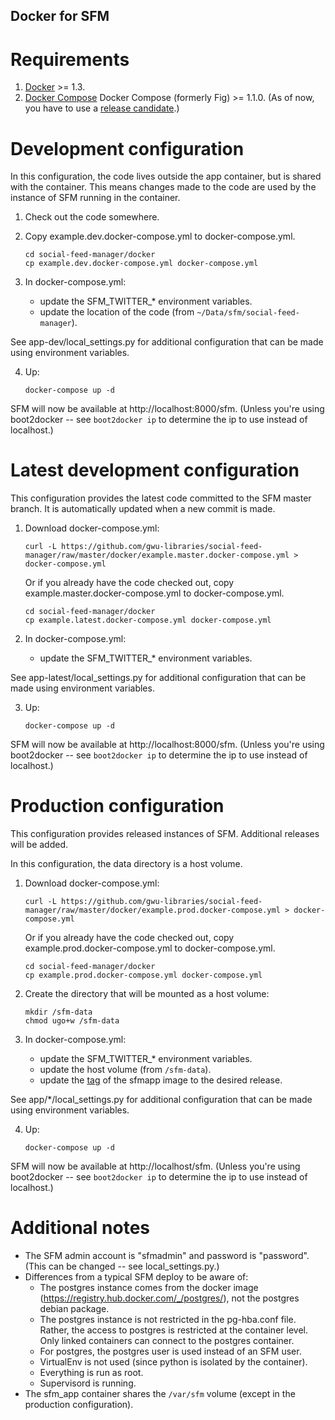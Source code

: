 Docker for SFM
---------------------

Requirements
===========
1.  [Docker](https://docs.docker.com/installation/#installation) >= 1.3.
2.  [Docker Compose](http://www.fig.sh/install.html) Docker Compose (formerly Fig) >= 1.1.0.  (As of now, you have to use a [release candidate](https://github.com/docker/fig/releases).)

Development configuration
====================
In this configuration, the code lives outside the app container, but is shared with the container.  This means changes made to the code are used by the instance of SFM running in the container.

1.  Check out the code somewhere.
2.  Copy example.dev.docker-compose.yml to docker-compose.yml.

        cd social-feed-manager/docker
        cp example.dev.docker-compose.yml docker-compose.yml

3.  In docker-compose.yml:

    * update the SFM_TWITTER_* environment variables.
    * update the location of the code (from `~/Data/sfm/social-feed-manager`).

See app-dev/local_settings.py for additional configuration that can be made using environment variables.

4.  Up:

        docker-compose up -d

SFM will now be available at http://localhost:8000/sfm.  (Unless you're using boot2docker -- see `boot2docker ip` to determine the ip to use instead of localhost.)

Latest development configuration
===========================
This configuration provides the latest code committed to the SFM master branch.  It is automatically updated when a new commit is made.

1.  Download docker-compose.yml:

        curl -L https://github.com/gwu-libraries/social-feed-manager/raw/master/docker/example.master.docker-compose.yml > docker-compose.yml

    Or if you already have the code checked out, copy example.master.docker-compose.yml to docker-compose.yml.

        cd social-feed-manager/docker
        cp example.latest.docker-compose.yml docker-compose.yml

2.  In docker-compose.yml:

    * update the SFM_TWITTER_* environment variables.

See app-latest/local_settings.py for additional configuration that can be made using environment variables.

3.  Up:

        docker-compose up -d

SFM will now be available at http://localhost:8000/sfm.  (Unless you're using boot2docker -- see `boot2docker ip` to determine the ip to use instead of localhost.)

Production configuration
==================
This configuration provides released instances of SFM.  Additional releases will be added.

In this configuration, the data directory is a host volume.

1.  Download docker-compose.yml:

        curl -L https://github.com/gwu-libraries/social-feed-manager/raw/master/docker/example.prod.docker-compose.yml > docker-compose.yml

    Or if you already have the code checked out, copy example.prod.docker-compose.yml to docker-compose.yml.

        cd social-feed-manager/docker
        cp example.prod.docker-compose.yml docker-compose.yml

2.  Create the directory that will be mounted as a host volume:
       
        mkdir /sfm-data
        chmod ugo+w /sfm-data

3.  In docker-compose.yml:

    * update the SFM_TWITTER_* environment variables.
    * update the host volume (from `/sfm-data`).
    * update the [tag](https://registry.hub.docker.com/u/gwul/sfm_app/tags/manage/) of the sfmapp image to the desired release.

See app/*/local_settings.py for additional configuration that can be made using environment variables.

4.  Up:

        docker-compose up -d

SFM will now be available at http://localhost/sfm.  (Unless you're using boot2docker -- see `boot2docker ip` to determine the ip to use instead of localhost.)

Additional notes
============
* The SFM admin account is "sfmadmin" and password is "password".  (This can be
changed -- see local_settings.py.)
* Differences from a typical SFM deploy to be aware of:
    * The postgres instance comes from the docker image (https://registry.hub.docker.com/_/postgres/),
not the postgres debian package.
    * The postgres instance is not restricted in the pg-hba.conf file.  Rather, the
access to postgres is restricted at the container level.  Only linked containers
can connect to the postgres container.
    * For postgres, the postgres user is used instead of an SFM user.
    * VirtualEnv is not used (since python is isolated by the container).
    * Everything is run as root.
    * Supervisord is running.
* The sfm_app container shares the `/var/sfm` volume (except in the production configuration).
